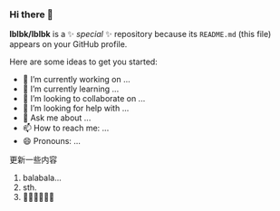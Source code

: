 ### Hi there 👋

**lblbk/lblbk** is a ✨ _special_ ✨ repository because its `README.md` (this file) appears on your GitHub profile.

Here are some ideas to get you started:

- 🔭 I’m currently working on ...
- 🌱 I’m currently learning ...
- 👯 I’m looking to collaborate on ...
- 🤔 I’m looking for help with ...
- 💬 Ask me about ...
- 📫 How to reach me: ...
- 😄 Pronouns: ...

更新一些内容

1. balabala...
2. sth. 
3. 🧑‍💻🧑‍💻🧑‍💻

